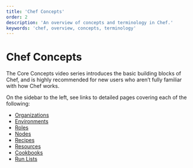 ```yaml
---
title: 'Chef Concepts'
order: 2
description: 'An overview of concepts and terminology in Chef.'
keywords: 'chef, overview, concepts, terminology'
---
```


# Chef Concepts

The Core Concepts video series introduces the basic building blocks of Chef, and is highly recommended for new users who aren’t fully familiar with how Chef works. 

On the sidebar to the left, see links to detailed pages covering each of the following:

  * [Organizations](concepts/organizations)
  * [Environments](concepts/environments)
  * [Roles](concepts/roles)
  * [Nodes](concepts/nodes)
  * [Recipes](concepts/recipes)
  * [Resources](concepts/resources)
  * [Cookbooks](concepts/cookbooks)
  * [Run Lists](concepts/run-lists)

